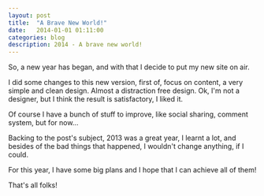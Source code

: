 ```yaml
---
layout: post
title:  "A Brave New World!"
date:   2014-01-01 01:11:00
categories: blog
description: 2014 - A brave new world!
---
```


So, a new year has began, and with that I decide to put my new site on air.

I did some changes to this new version, first of, focus on content, a very simple and clean design. Almost a distraction free design. Ok, I'm not a designer, but I think the result is satisfactory, I liked it.

Of course I have a bunch of stuff to improve, like social sharing, comment system, but for now...

Backing to the post's subject, 2013 was a great year, I learnt a lot, and besides of the bad things that happened, I wouldn't change anything, if I could.

For this year, I have some big plans and I hope that I can achieve all of them!

That's all folks!